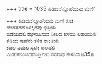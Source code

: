 +++
title = "035 ಹಿಡಿದವೆನ್ನೂಹೆಯನು ಮಣಿ"

+++
ಹಿಡಿದವೆನ್ನೂಹೆಯನು ಮಣಿ ರುಚಿ  
ಯೆಡತರದೊಳಿಕ್ಕಿದವು ಭಿತ್ತಿಯ  
ಬಿಡೆಯದಲಿ ಝಳುಪಿಸುವ ನೀಲದ ಲಳಿಯ ಲಹರಿಯಲಿ  
ತಡಿಯ ಕಾಣೆನು ತಳಿತ ಕಾಂತಿಯ  
ಕಡಲ ವಿಮಲ ಸ್ಪಟಿಕ ಜಲದಲಿ  
ಮಿಡುಕಲಂಜಿದವಂಘ್ರಿಗಳು ನರನಾಥ ಕೇಳೆಂದ      ॥35॥